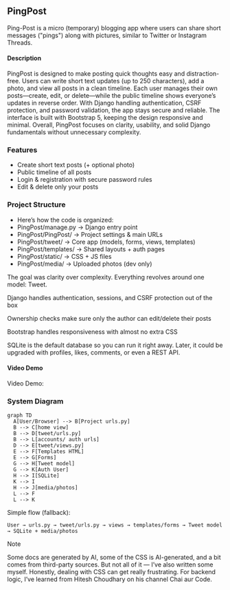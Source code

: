 ## PingPost
Ping-Post is a micro (temporary) blogging app where users can share short messages ("pings") along with pictures, similar to Twitter or Instagram Threads.


#### Description

PingPost is designed to make posting quick thoughts easy and distraction-free. Users can write short text updates (up to 250 characters), add a photo, and view all posts in a clean timeline. Each user manages their own posts—create, edit, or delete—while the public timeline shows everyone’s updates in reverse order. With Django handling authentication, CSRF protection, and password validation, the app stays secure and reliable. The interface is built with Bootstrap 5, keeping the design responsive and minimal. Overall, PingPost focuses on clarity, usability, and solid Django fundamentals without unnecessary complexity.

### Features

- Create short text posts (+ optional photo)
- Public timeline of all posts
- Login & registration with secure password rules
- Edit & delete only your posts

### Project Structure

- Here’s how the code is organized:
- PingPost/manage.py → Django entry point
- PingPost/PingPost/ → Project settings & main URLs
- PingPost/tweet/ → Core app (models, forms, views, templates)
- PingPost/templates/ → Shared layouts + auth pages
- PingPost/static/ → CSS + JS files
- PingPost/media/ → Uploaded photos (dev only)

<!-- ### Why this design? -->

The goal was clarity over complexity. Everything revolves around one model: Tweet.

Django handles authentication, sessions, and CSRF protection out of the box

Ownership checks make sure only the author can edit/delete their posts

Bootstrap handles responsiveness with almost no extra CSS

SQLite is the default database so you can run it right away. Later, it could be upgraded with profiles, likes, comments, or even a REST API.


#### Video Demo

Video Demo: <link soon>

### System Diagram

```mermaid
graph TD
  A[User/Browser] --> B[Project urls.py]
  B --> C[home view]
  B --> D[tweet/urls.py]
  B --> L[accounts/ auth urls]
  D --> E[tweet/views.py]
  E --> F[Templates HTML]
  E --> G[Forms]
  G --> H[Tweet model]
  G --> K[Auth User]
  H --> I[SQLite]
  K --> I
  H --> J[media/photos]
  L --> F
  L --> K
```

Simple flow (fallback):

```
User → urls.py → tweet/urls.py → views → templates/forms → Tweet model → SQLite + media/photos
```

> [!NOTE]
> Some docs are generated by AI, some of the CSS is AI-generated, and a bit comes from third-party sources. But not all of it — I’ve also written some myself. Honestly, dealing with CSS can get really frustrating. For backend logic, I’ve learned from Hitesh Choudhary on his channel Chai aur Code.
